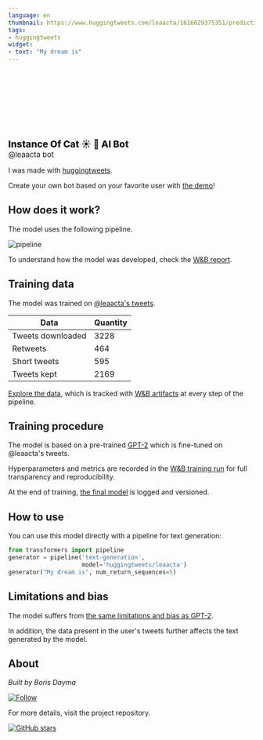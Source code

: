 ```yaml
---
language: en
thumbnail: https://www.huggingtweets.com/leaacta/1616629375351/predictions.png
tags:
- huggingtweets
widget:
- text: "My dream is"
---
```


<div>
<div style="width: 132px; height:132px; border-radius: 50%; background-size: cover; background-image: url('https://pbs.twimg.com/profile_images/1374331704735846401/4VYA1Ee0_400x400.jpg')">
</div>
<div style="margin-top: 8px; font-size: 19px; font-weight: 800">Instance Of Cat ☀️ 🤖 AI Bot </div>
<div style="font-size: 15px">@leaacta bot</div>
</div>

I was made with [huggingtweets](https://github.com/borisdayma/huggingtweets).

Create your own bot based on your favorite user with [the demo](https://colab.research.google.com/github/borisdayma/huggingtweets/blob/master/huggingtweets-demo.ipynb)!

## How does it work?

The model uses the following pipeline.

![pipeline](https://github.com/borisdayma/huggingtweets/blob/master/img/pipeline.png?raw=true)

To understand how the model was developed, check the [W&B report](https://app.wandb.ai/wandb/huggingtweets/reports/HuggingTweets-Train-a-model-to-generate-tweets--VmlldzoxMTY5MjI).

## Training data

The model was trained on [@leaacta's tweets](https://twitter.com/leaacta).

| Data | Quantity |
| --- | --- |
| Tweets downloaded | 3228 |
| Retweets | 464 |
| Short tweets | 595 |
| Tweets kept | 2169 |

[Explore the data](https://wandb.ai/wandb/huggingtweets/runs/2k0ify0e/artifacts), which is tracked with [W&B artifacts](https://docs.wandb.com/artifacts) at every step of the pipeline.

## Training procedure

The model is based on a pre-trained [GPT-2](https://huggingface.co/gpt2) which is fine-tuned on @leaacta's tweets.

Hyperparameters and metrics are recorded in the [W&B training run](https://wandb.ai/wandb/huggingtweets/runs/2b0xpoqf) for full transparency and reproducibility.

At the end of training, [the final model](https://wandb.ai/wandb/huggingtweets/runs/2b0xpoqf/artifacts) is logged and versioned.

## How to use

You can use this model directly with a pipeline for text generation:

```python
from transformers import pipeline
generator = pipeline('text-generation',
                     model='huggingtweets/leaacta')
generator("My dream is", num_return_sequences=5)
```

## Limitations and bias

The model suffers from [the same limitations and bias as GPT-2](https://huggingface.co/gpt2#limitations-and-bias).

In addition, the data present in the user's tweets further affects the text generated by the model.

## About

*Built by Boris Dayma*

[![Follow](https://img.shields.io/twitter/follow/borisdayma?style=social)](https://twitter.com/intent/follow?screen_name=borisdayma)

For more details, visit the project repository.

[![GitHub stars](https://img.shields.io/github/stars/borisdayma/huggingtweets?style=social)](https://github.com/borisdayma/huggingtweets)
